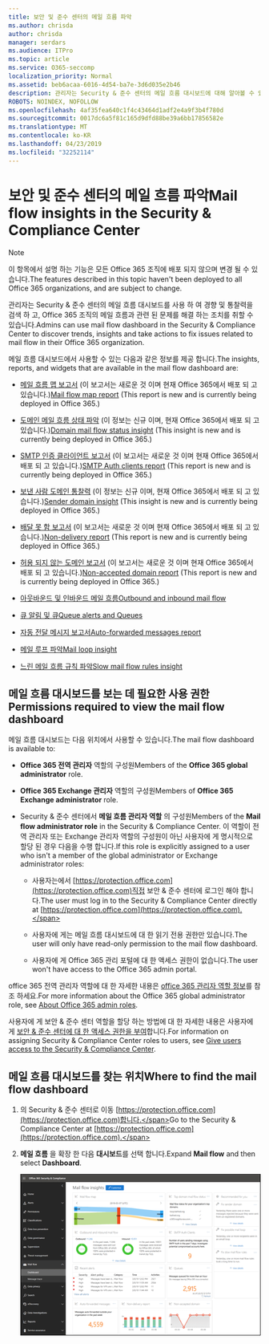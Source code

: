 ```yaml
---
title: 보안 및 준수 센터의 메일 흐름 파악
ms.author: chrisda
author: chrisda
manager: serdars
ms.audience: ITPro
ms.topic: article
ms.service: O365-seccomp
localization_priority: Normal
ms.assetid: beb6acaa-6016-4d54-ba7e-3d6d035e2b46
description: 관리자는 Security & 준수 센터의 메일 흐름 대시보드에 대해 알아볼 수 있습니다.
ROBOTS: NOINDEX, NOFOLLOW
ms.openlocfilehash: 4af35fea640c1f4c43464d1adf2e4a9f3b4f780d
ms.sourcegitcommit: 0017dc6a5f81c165d9dfd88be39a6bb17856582e
ms.translationtype: MT
ms.contentlocale: ko-KR
ms.lasthandoff: 04/23/2019
ms.locfileid: "32252114"
---
```

# <a name="mail-flow-insights-in-the-security--compliance-center"></a><span data-ttu-id="5da23-103">보안 및 준수 센터의 메일 흐름 파악</span><span class="sxs-lookup"><span data-stu-id="5da23-103">Mail flow insights in the Security & Compliance Center</span></span>

> [!NOTE]
> <span data-ttu-id="5da23-104">이 항목에서 설명 하는 기능은 모든 Office 365 조직에 배포 되지 않으며 변경 될 수 있습니다.</span><span class="sxs-lookup"><span data-stu-id="5da23-104">The features described in this topic haven't been deployed to all Office 365 organizations, and are subject to change.</span></span>

<span data-ttu-id="5da23-105">관리자는 Security & 준수 센터의 메일 흐름 대시보드를 사용 하 여 경향 및 통찰력을 검색 하 고, Office 365 조직의 메일 흐름과 관련 된 문제를 해결 하는 조치를 취할 수 있습니다.</span><span class="sxs-lookup"><span data-stu-id="5da23-105">Admins can use mail flow dashboard in the Security & Compliance Center to discover trends, insights and take actions to fix issues related to mail flow in their Office 365 organization.</span></span>

<span data-ttu-id="5da23-106">메일 흐름 대시보드에서 사용할 수 있는 다음과 같은 정보를 제공 합니다.</span><span class="sxs-lookup"><span data-stu-id="5da23-106">The insights, reports, and widgets that are available in the mail flow dashboard are:</span></span>

- <span data-ttu-id="5da23-107">[메일 흐름 맵 보고서](mfi-mail-flow-map-report.md) (이 보고서는 새로운 것 이며 현재 Office 365에서 배포 되 고 있습니다.)</span><span class="sxs-lookup"><span data-stu-id="5da23-107">[Mail flow map report](mfi-mail-flow-map-report.md) (This report is new and is currently being deployed in Office 365.)</span></span>

- <span data-ttu-id="5da23-108">[도메인 메일 흐름 상태 파악](mfi-domain-mail-flow-status-insight.md) (이 정보는 신규 이며, 현재 Office 365에서 배포 되 고 있습니다.)</span><span class="sxs-lookup"><span data-stu-id="5da23-108">[Domain mail flow status insight](mfi-domain-mail-flow-status-insight.md) (This insight is new and is currently being deployed in Office 365.)</span></span>

- <span data-ttu-id="5da23-109">[SMTP 인증 클라이언트 보고서](mfi-smtp-auth-clients-report.md) (이 보고서는 새로운 것 이며 현재 Office 365에서 배포 되 고 있습니다.)</span><span class="sxs-lookup"><span data-stu-id="5da23-109">[SMTP Auth clients report](mfi-smtp-auth-clients-report.md) (This report is new and is currently being deployed in Office 365.)</span></span>

- <span data-ttu-id="5da23-110">[보낸 사람 도메인 통찰력](mfi-sender-domain-insight.md) (이 정보는 신규 이며, 현재 Office 365에서 배포 되 고 있습니다.)</span><span class="sxs-lookup"><span data-stu-id="5da23-110">[Sender domain insight](mfi-sender-domain-insight.md) (This insight is new and is currently being deployed in Office 365.)</span></span>

- <span data-ttu-id="5da23-111">[배달 못 함 보고서](mfi-non-delivery-report.md) (이 보고서는 새로운 것 이며 현재 Office 365에서 배포 되 고 있습니다.)</span><span class="sxs-lookup"><span data-stu-id="5da23-111">[Non-delivery report](mfi-non-delivery-report.md) (This report is new and is currently being deployed in Office 365.)</span></span>

- <span data-ttu-id="5da23-112">[허용 되지 않는 도메인 보고서](mfi-non-accepted-domain-report.md) (이 보고서는 새로운 것 이며 현재 Office 365에서 배포 되 고 있습니다.)</span><span class="sxs-lookup"><span data-stu-id="5da23-112">[Non-accepted domain report](mfi-non-accepted-domain-report.md) (This report is new and is currently being deployed in Office 365.)</span></span>

- [<span data-ttu-id="5da23-113">아웃바운드 및 인바운드 메일 흐름</span><span class="sxs-lookup"><span data-stu-id="5da23-113">Outbound and inbound mail flow</span></span>](mfi-outbound-and-inbound-mail-flow.md)

- [<span data-ttu-id="5da23-114">큐 알림 및 큐</span><span class="sxs-lookup"><span data-stu-id="5da23-114">Queue alerts and Queues</span></span>](mfi-queue-alerts-and-queues.md)

- [<span data-ttu-id="5da23-115">자동 전달 메시지 보고서</span><span class="sxs-lookup"><span data-stu-id="5da23-115">Auto-forwarded messages report</span></span>](mfi-auto-forwarded-messages-report.md)

- [<span data-ttu-id="5da23-116">메일 루프 파악</span><span class="sxs-lookup"><span data-stu-id="5da23-116">Mail loop insight</span></span>](mfi-mail-loop-insight.md)

- [<span data-ttu-id="5da23-117">느린 메일 흐름 규칙 파악</span><span class="sxs-lookup"><span data-stu-id="5da23-117">Slow mail flow rules insight</span></span>](mfi-slow-mail-flow-rules-insight.md)

## <a name="permissions-required-to-view-the-mail-flow-dashboard"></a><span data-ttu-id="5da23-118">메일 흐름 대시보드를 보는 데 필요한 사용 권한</span><span class="sxs-lookup"><span data-stu-id="5da23-118">Permissions required to view the mail flow dashboard</span></span>

<span data-ttu-id="5da23-119">메일 흐름 대시보드는 다음 위치에서 사용할 수 있습니다.</span><span class="sxs-lookup"><span data-stu-id="5da23-119">The mail flow dashboard is available to:</span></span>

- <span data-ttu-id="5da23-120">**Office 365 전역 관리자** 역할의 구성원</span><span class="sxs-lookup"><span data-stu-id="5da23-120">Members of the **Office 365 global administrator** role.</span></span>

- <span data-ttu-id="5da23-121">**Office 365 Exchange 관리자** 역할의 구성원</span><span class="sxs-lookup"><span data-stu-id="5da23-121">Members of **Office 365 Exchange administrator** role.</span></span>

- <span data-ttu-id="5da23-122">Security & 준수 센터에서 **메일 흐름 관리자 역할** 의 구성원</span><span class="sxs-lookup"><span data-stu-id="5da23-122">Members of the **Mail flow administrator role** in the Security & Compliance Center.</span></span> <span data-ttu-id="5da23-123">이 역할이 전역 관리자 또는 Exchange 관리자 역할의 구성원이 아닌 사용자에 게 명시적으로 할당 된 경우 다음을 수행 합니다.</span><span class="sxs-lookup"><span data-stu-id="5da23-123">If this role is explicitly assigned to a user who isn't a member of the global administrator or Exchange administrator roles:</span></span>

  - <span data-ttu-id="5da23-124">사용자는에서 [https://protection.office.com](https://protection.office.com)직접 보안 & 준수 센터에 로그인 해야 합니다.</span><span class="sxs-lookup"><span data-stu-id="5da23-124">The user must log in to the Security & Compliance Center directly at [https://protection.office.com](https://protection.office.com).</span></span>

  - <span data-ttu-id="5da23-125">사용자에 게는 메일 흐름 대시보드에 대 한 읽기 전용 권한만 있습니다.</span><span class="sxs-lookup"><span data-stu-id="5da23-125">The user will only have read-only permission to the mail flow dashboard.</span></span>

  - <span data-ttu-id="5da23-126">사용자에 게 Office 365 관리 포털에 대 한 액세스 권한이 없습니다.</span><span class="sxs-lookup"><span data-stu-id="5da23-126">The user won't have access to the Office 365 admin portal.</span></span>

<span data-ttu-id="5da23-127">office 365 전역 관리자 역할에 대 한 자세한 내용은 [office 365 관리자 역할 정보](https://docs.microsoft.com/office365/admin/add-users/about-admin-roles)를 참조 하세요.</span><span class="sxs-lookup"><span data-stu-id="5da23-127">For more information about the Office 365 global administrator role, see [About Office 365 admin roles](https://docs.microsoft.com/office365/admin/add-users/about-admin-roles).</span></span>

<span data-ttu-id="5da23-128">사용자에 게 보안 & 준수 센터 역할을 할당 하는 방법에 대 한 자세한 내용은 사용자에 게 [보안 & 준수 센터에 대 한 액세스 권한을 부여](https://docs.microsoft.com/office365/securitycompliance/grant-access-to-the-security-and-compliance-center)합니다.</span><span class="sxs-lookup"><span data-stu-id="5da23-128">For information on assigning Security & Compliance Center roles to users, see [Give users access to the Security & Compliance Center](https://docs.microsoft.com/office365/securitycompliance/grant-access-to-the-security-and-compliance-center).</span></span>

## <a name="where-to-find-the-mail-flow-dashboard"></a><span data-ttu-id="5da23-129">메일 흐름 대시보드를 찾는 위치</span><span class="sxs-lookup"><span data-stu-id="5da23-129">Where to find the mail flow dashboard</span></span>

1. <span data-ttu-id="5da23-130">의 Security & 준수 센터로 이동 [https://protection.office.com](https://protection.office.com)합니다.</span><span class="sxs-lookup"><span data-stu-id="5da23-130">Go to the Security & Compliance Center at [https://protection.office.com](https://protection.office.com).</span></span>

2. <span data-ttu-id="5da23-131">**메일 흐름** 을 확장 한 다음 **대시보드**를 선택 합니다.</span><span class="sxs-lookup"><span data-stu-id="5da23-131">Expand **Mail flow** and then select **Dashboard**.</span></span>

   ![Office 365 보안 & 준수 센터의 메일 흐름 대시보드](media/mail-flow-dashboard-v2.png)
